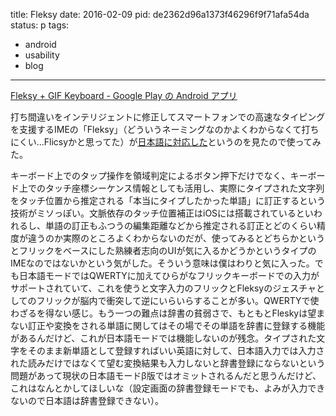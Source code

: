 title: Fleksy
date: 2016-02-09
pid: de2362d96a1373f46296f9f71afa54da
status: p
tags:
- android
- usability
- blog
---

[Fleksy + GIF Keyboard - Google Play の Android アプリ][1]

打ち間違いをインテリジェントに修正してスマートフォンでの高速なタイピングを支援するIMEの「Fleksy」（どういうネーミングなのかよくわからなくて打ちにくい…Flicsyかと思ってた）が[日本語に対応した][2]というのを見たので使ってみた。

キーボード上でのタップ操作を領域判定によるボタン押下だけでなく、キーボード上でのタッチ座標シーケンス情報としても活用し、実際にタイプされた文字列をタッチ位置から推定される「本当にタイプしたかった単語」に訂正するという技術がミソっぽい。文脈依存のタッチ位置補正はiOSには搭載されているといわれるし、単語の訂正もふつうの編集距離などから推定される訂正とどのくらい精度が違うのか実際のところよくわからないのだが、使ってみるとどちらかというとフリックをベースにした熟練者志向のUIが気に入るかどうかというタイプのIMEなのではないかという気がした。そういう意味は僕はわりと気に入った。でも日本語モードではQWERTYに加えてひらがなフリックキーボードでの入力がサポートされていて、これを使うと文字入力のフリックとFleksyのジェスチャとしてのフリックが脳内で衝突して逆にいらいらすることが多い。QWERTYで使わざるを得ない感じ。もう一つの難点は辞書の貧弱さで、もともとFleskyは望まない訂正や変換をされる単語に関してはその場でその単語を辞書に登録する機能があるんだけど、これが日本語モードでは機能しないのが残念。タイプされた文字をそのまま新単語として登録すればいい英語に対して、日本語入力では入力された読みだけではなくて望む変換結果も入力しないと辞書登録にならないという問題があって現状の日本語モードβ版ではオミットされるんだと思うんだけど、これはなんとかしてほしいな（設定画面の辞書登録モードでも、よみが入力できないので日本語は辞書登録できない）。

[1]:	https://play.google.com/store/apps/details?id=com.syntellia.fleksy.keyboard
[2]:	http://japanese.engadget.com/2016/01/20/fleksy-kddi/
